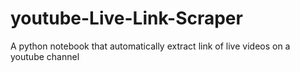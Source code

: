 # youtube-Live-Link-Scraper
A python notebook that automatically extract link of live videos on a youtube channel
